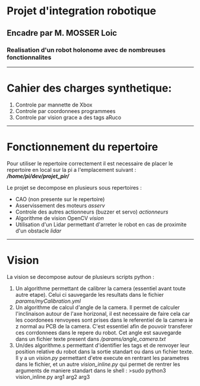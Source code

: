 # Projet d'integration robotique
## Encadre par M. MOSSER Loic
### Realisation d'un robot holonome avec de nombreuses fonctionnalites
----
# Cahier des charges synthetique:
1. Controle par mannette de Xbox
2. Controle par coordonnees programmees
3. Controle par vision grace a des tags aRuco
----
# Fonctionnement du repertoire

Pour utiliser le repertoire correctement il est necessaire de placer le repertoire en local sur la pi a l'emplacement suivant :
***/home/pi/dev/projet_pir/***

Le projet se decompose en plusieurs sous repertoires : 
* CAO (non presente sur le repertoire)
* Asservissement des moteurs *asserv*
* Controle des autres actionneurs (buzzer et servo)  *actionneurs*
* Algorithme de vision OpenCV *vision*
* Utilisation d'un Lidar permettant d'arreter le robot en cas de proximite d'un obstacle *lidar*

----

# Vision
La vision se decompose autour de plusieurs scripts python :
1. Un algorithme permettant de calibrer la camera (essentiel avant toute autre etape). Celui ci sauvegarde les resultats dans le fichier *params/myCalibration.yml*
2. Un algorithme de calcul d'angle de la camera. Il permet de calculer l'inclinaison autour de l'axe horizonal, il est necessaire de faire cela car les coordonees renvoyees sont prises dans le referentiel de la camera ie z normal au PCB de la camera. C'est essentiel afin de pouvoir transferer ces corrdonnees dans le repere du robot. Cet angle est sauvegarde dans un fichier texte present dans */params/angle_camera.txt*
3. Un/des algorithme.s permettant d'identifier les tags et de renvoyer leur position relative du robot dans la sortie standart ou dans un fichier texte. Il y a un *vision.py*  permettant d'etre execute en rentrant les parametres dans le fichier, et un autre *vision_inline.py* qui permet de rentrer les arguments de maniere standart dans le shell : >sudo python3 vision_inline.py arg1 arg2 arg3
